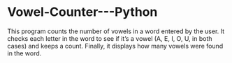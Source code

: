 # Vowel-Counter---Python
This program counts the number of vowels in a word entered by the user. It checks each letter in the word to see if it’s a vowel (A, E, I, O, U, in both cases) and keeps a count. Finally, it displays how many vowels were found in the word.
